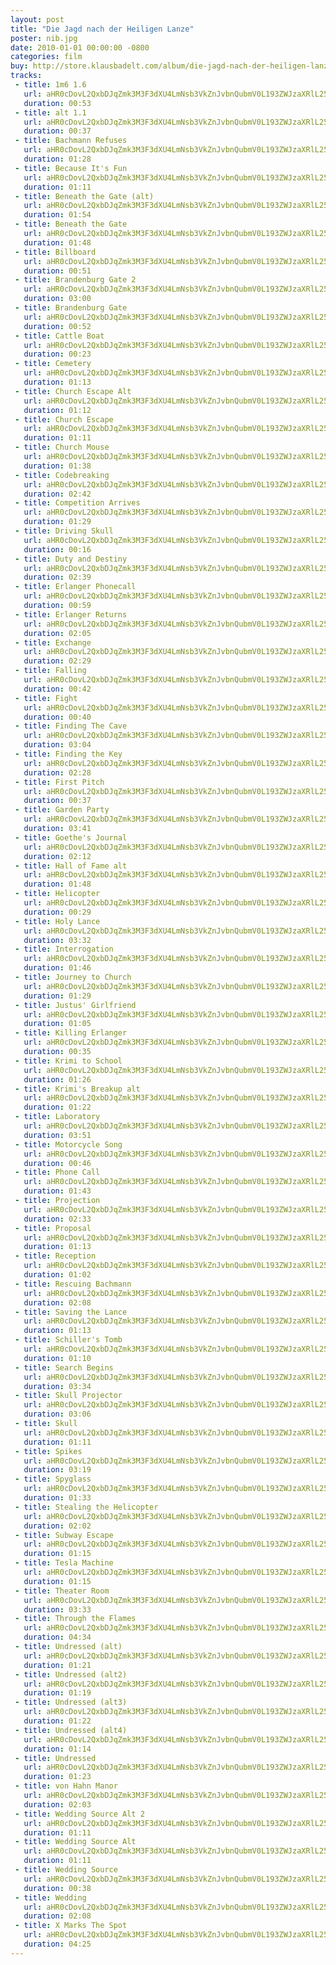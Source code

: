 ```yaml
---
layout: post
title: "Die Jagd nach der Heiligen Lanze"
poster: nib.jpg
date: 2010-01-01 00:00:00 -0800
categories: film
buy: http://store.klausbadelt.com/album/die-jagd-nach-der-heiligen-lanze-original-score
tracks:
 - title: 1m6 1.6
   url: aHR0cDovL2QxbDJqZmk3M3F3dXU4LmNsb3VkZnJvbnQubmV0L193ZWJzaXRlL25pYi8xbTYgMS42Lm1wMw==
   duration: 00:53
 - title: alt 1.1
   url: aHR0cDovL2QxbDJqZmk3M3F3dXU4LmNsb3VkZnJvbnQubmV0L193ZWJzaXRlL25pYi9hbHQgMS4xLm1wMw==
   duration: 00:37
 - title: Bachmann Refuses
   url: aHR0cDovL2QxbDJqZmk3M3F3dXU4LmNsb3VkZnJvbnQubmV0L193ZWJzaXRlL25pYi9CYWNobWFubiBSZWZ1c2VzLm1wMw==
   duration: 01:28
 - title: Because It's Fun
   url: aHR0cDovL2QxbDJqZmk3M3F3dXU4LmNsb3VkZnJvbnQubmV0L193ZWJzaXRlL25pYi9CZWNhdXNlIEl0J3MgRnVuLm1wMw==
   duration: 01:11
 - title: Beneath the Gate (alt)
   url: aHR0cDovL2QxbDJqZmk3M3F3dXU4LmNsb3VkZnJvbnQubmV0L193ZWJzaXRlL25pYi9CZW5lYXRoIHRoZSBHYXRlIChhbHQpLm1wMw==
   duration: 01:54
 - title: Beneath the Gate
   url: aHR0cDovL2QxbDJqZmk3M3F3dXU4LmNsb3VkZnJvbnQubmV0L193ZWJzaXRlL25pYi9CZW5lYXRoIHRoZSBHYXRlLm1wMw==
   duration: 01:48
 - title: Billboard
   url: aHR0cDovL2QxbDJqZmk3M3F3dXU4LmNsb3VkZnJvbnQubmV0L193ZWJzaXRlL25pYi9CaWxsYm9hcmQubXAz
   duration: 00:51
 - title: Brandenburg Gate 2
   url: aHR0cDovL2QxbDJqZmk3M3F3dXU4LmNsb3VkZnJvbnQubmV0L193ZWJzaXRlL25pYi9CcmFuZGVuYnVyZyBHYXRlIDIubXAz
   duration: 03:00
 - title: Brandenburg Gate
   url: aHR0cDovL2QxbDJqZmk3M3F3dXU4LmNsb3VkZnJvbnQubmV0L193ZWJzaXRlL25pYi9CcmFuZGVuYnVyZyBHYXRlLm1wMw==
   duration: 00:52
 - title: Cattle Boat
   url: aHR0cDovL2QxbDJqZmk3M3F3dXU4LmNsb3VkZnJvbnQubmV0L193ZWJzaXRlL25pYi9DYXR0bGUgQm9hdC5tcDM=
   duration: 00:23
 - title: Cemetery
   url: aHR0cDovL2QxbDJqZmk3M3F3dXU4LmNsb3VkZnJvbnQubmV0L193ZWJzaXRlL25pYi9DZW1ldGVyeS5tcDM=
   duration: 01:13
 - title: Church Escape Alt
   url: aHR0cDovL2QxbDJqZmk3M3F3dXU4LmNsb3VkZnJvbnQubmV0L193ZWJzaXRlL25pYi9DaHVyY2ggRXNjYXBlIEFsdC5tcDM=
   duration: 01:12
 - title: Church Escape
   url: aHR0cDovL2QxbDJqZmk3M3F3dXU4LmNsb3VkZnJvbnQubmV0L193ZWJzaXRlL25pYi9DaHVyY2ggRXNjYXBlLm1wMw==
   duration: 01:11
 - title: Church Mouse
   url: aHR0cDovL2QxbDJqZmk3M3F3dXU4LmNsb3VkZnJvbnQubmV0L193ZWJzaXRlL25pYi9DaHVyY2ggTW91c2UubXAz
   duration: 01:38
 - title: Codebreaking
   url: aHR0cDovL2QxbDJqZmk3M3F3dXU4LmNsb3VkZnJvbnQubmV0L193ZWJzaXRlL25pYi9Db2RlYnJlYWtpbmcubXAz
   duration: 02:42
 - title: Competition Arrives
   url: aHR0cDovL2QxbDJqZmk3M3F3dXU4LmNsb3VkZnJvbnQubmV0L193ZWJzaXRlL25pYi9Db21wZXRpdGlvbiBBcnJpdmVzLm1wMw==
   duration: 01:29
 - title: Driving Skull
   url: aHR0cDovL2QxbDJqZmk3M3F3dXU4LmNsb3VkZnJvbnQubmV0L193ZWJzaXRlL25pYi9Ecml2aW5nIFNrdWxsLm1wMw==
   duration: 00:16
 - title: Duty and Destiny
   url: aHR0cDovL2QxbDJqZmk3M3F3dXU4LmNsb3VkZnJvbnQubmV0L193ZWJzaXRlL25pYi9EdXR5IGFuZCBEZXN0aW55Lm1wMw==
   duration: 02:39
 - title: Erlanger Phonecall
   url: aHR0cDovL2QxbDJqZmk3M3F3dXU4LmNsb3VkZnJvbnQubmV0L193ZWJzaXRlL25pYi9FcmxhbmdlciBQaG9uZWNhbGwubXAz
   duration: 00:59
 - title: Erlanger Returns
   url: aHR0cDovL2QxbDJqZmk3M3F3dXU4LmNsb3VkZnJvbnQubmV0L193ZWJzaXRlL25pYi9FcmxhbmdlciBSZXR1cm5zLm1wMw==
   duration: 02:05
 - title: Exchange
   url: aHR0cDovL2QxbDJqZmk3M3F3dXU4LmNsb3VkZnJvbnQubmV0L193ZWJzaXRlL25pYi9FeGNoYW5nZS5tcDM=
   duration: 02:29
 - title: Falling
   url: aHR0cDovL2QxbDJqZmk3M3F3dXU4LmNsb3VkZnJvbnQubmV0L193ZWJzaXRlL25pYi9GYWxsaW5nLm1wMw==
   duration: 00:42
 - title: Fight
   url: aHR0cDovL2QxbDJqZmk3M3F3dXU4LmNsb3VkZnJvbnQubmV0L193ZWJzaXRlL25pYi9GaWdodC5tcDM=
   duration: 00:40
 - title: Finding The Cave
   url: aHR0cDovL2QxbDJqZmk3M3F3dXU4LmNsb3VkZnJvbnQubmV0L193ZWJzaXRlL25pYi9GaW5kaW5nIFRoZSBDYXZlLm1wMw==
   duration: 03:04
 - title: Finding the Key
   url: aHR0cDovL2QxbDJqZmk3M3F3dXU4LmNsb3VkZnJvbnQubmV0L193ZWJzaXRlL25pYi9GaW5kaW5nIHRoZSBLZXkubXAz
   duration: 02:28
 - title: First Pitch
   url: aHR0cDovL2QxbDJqZmk3M3F3dXU4LmNsb3VkZnJvbnQubmV0L193ZWJzaXRlL25pYi9GaXJzdCBQaXRjaC5tcDM=
   duration: 00:37
 - title: Garden Party
   url: aHR0cDovL2QxbDJqZmk3M3F3dXU4LmNsb3VkZnJvbnQubmV0L193ZWJzaXRlL25pYi9HYXJkZW4gUGFydHkubXAz
   duration: 03:41
 - title: Goethe's Journal
   url: aHR0cDovL2QxbDJqZmk3M3F3dXU4LmNsb3VkZnJvbnQubmV0L193ZWJzaXRlL25pYi9Hb2V0aGUncyBKb3VybmFsLm1wMw==
   duration: 02:12
 - title: Hall of Fame alt
   url: aHR0cDovL2QxbDJqZmk3M3F3dXU4LmNsb3VkZnJvbnQubmV0L193ZWJzaXRlL25pYi9IYWxsIG9mIEZhbWUgYWx0Lm1wMw==
   duration: 01:48
 - title: Helicopter
   url: aHR0cDovL2QxbDJqZmk3M3F3dXU4LmNsb3VkZnJvbnQubmV0L193ZWJzaXRlL25pYi9IZWxpY29wdGVyLm1wMw==
   duration: 00:29
 - title: Holy Lance
   url: aHR0cDovL2QxbDJqZmk3M3F3dXU4LmNsb3VkZnJvbnQubmV0L193ZWJzaXRlL25pYi9Ib2x5IExhbmNlLm1wMw==
   duration: 03:32
 - title: Interrogation
   url: aHR0cDovL2QxbDJqZmk3M3F3dXU4LmNsb3VkZnJvbnQubmV0L193ZWJzaXRlL25pYi9JbnRlcnJvZ2F0aW9uLm1wMw==
   duration: 01:46
 - title: Journey to Church
   url: aHR0cDovL2QxbDJqZmk3M3F3dXU4LmNsb3VkZnJvbnQubmV0L193ZWJzaXRlL25pYi9Kb3VybmV5IHRvIENodXJjaC5tcDM=
   duration: 01:29
 - title: Justus' Girlfriend
   url: aHR0cDovL2QxbDJqZmk3M3F3dXU4LmNsb3VkZnJvbnQubmV0L193ZWJzaXRlL25pYi9KdXN0dXMnIEdpcmxmcmllbmQubXAz
   duration: 01:05
 - title: Killing Erlanger
   url: aHR0cDovL2QxbDJqZmk3M3F3dXU4LmNsb3VkZnJvbnQubmV0L193ZWJzaXRlL25pYi9LaWxsaW5nIEVybGFuZ2VyLm1wMw==
   duration: 00:35
 - title: Krimi to School
   url: aHR0cDovL2QxbDJqZmk3M3F3dXU4LmNsb3VkZnJvbnQubmV0L193ZWJzaXRlL25pYi9LcmltaSB0byBTY2hvb2wubXAz
   duration: 01:26
 - title: Krimi's Breakup alt
   url: aHR0cDovL2QxbDJqZmk3M3F3dXU4LmNsb3VkZnJvbnQubmV0L193ZWJzaXRlL25pYi9LcmltaSdzIEJyZWFrdXAgYWx0Lm1wMw==
   duration: 01:22
 - title: Laboratory
   url: aHR0cDovL2QxbDJqZmk3M3F3dXU4LmNsb3VkZnJvbnQubmV0L193ZWJzaXRlL25pYi9MYWJvcmF0b3J5Lm1wMw==
   duration: 03:51
 - title: Motorcycle Song
   url: aHR0cDovL2QxbDJqZmk3M3F3dXU4LmNsb3VkZnJvbnQubmV0L193ZWJzaXRlL25pYi9Nb3RvcmN5Y2xlIFNvbmcubXAz
   duration: 00:46
 - title: Phone Call
   url: aHR0cDovL2QxbDJqZmk3M3F3dXU4LmNsb3VkZnJvbnQubmV0L193ZWJzaXRlL25pYi9QaG9uZSBDYWxsLm1wMw==
   duration: 01:43
 - title: Projection
   url: aHR0cDovL2QxbDJqZmk3M3F3dXU4LmNsb3VkZnJvbnQubmV0L193ZWJzaXRlL25pYi9Qcm9qZWN0aW9uLm1wMw==
   duration: 02:33
 - title: Proposal
   url: aHR0cDovL2QxbDJqZmk3M3F3dXU4LmNsb3VkZnJvbnQubmV0L193ZWJzaXRlL25pYi9Qcm9wb3NhbC5tcDM=
   duration: 01:13
 - title: Reception
   url: aHR0cDovL2QxbDJqZmk3M3F3dXU4LmNsb3VkZnJvbnQubmV0L193ZWJzaXRlL25pYi9SZWNlcHRpb24ubXAz
   duration: 01:02
 - title: Rescuing Bachmann
   url: aHR0cDovL2QxbDJqZmk3M3F3dXU4LmNsb3VkZnJvbnQubmV0L193ZWJzaXRlL25pYi9SZXNjdWluZyBCYWNobWFubi5tcDM=
   duration: 02:08
 - title: Saving the Lance
   url: aHR0cDovL2QxbDJqZmk3M3F3dXU4LmNsb3VkZnJvbnQubmV0L193ZWJzaXRlL25pYi9TYXZpbmcgdGhlIExhbmNlLm1wMw==
   duration: 01:13
 - title: Schiller's Tomb
   url: aHR0cDovL2QxbDJqZmk3M3F3dXU4LmNsb3VkZnJvbnQubmV0L193ZWJzaXRlL25pYi9TY2hpbGxlcidzIFRvbWIubXAz
   duration: 01:10
 - title: Search Begins
   url: aHR0cDovL2QxbDJqZmk3M3F3dXU4LmNsb3VkZnJvbnQubmV0L193ZWJzaXRlL25pYi9TZWFyY2ggQmVnaW5zLm1wMw==
   duration: 03:34
 - title: Skull Projector
   url: aHR0cDovL2QxbDJqZmk3M3F3dXU4LmNsb3VkZnJvbnQubmV0L193ZWJzaXRlL25pYi9Ta3VsbCBQcm9qZWN0b3IubXAz
   duration: 03:06
 - title: Skull
   url: aHR0cDovL2QxbDJqZmk3M3F3dXU4LmNsb3VkZnJvbnQubmV0L193ZWJzaXRlL25pYi9Ta3VsbC5tcDM=
   duration: 01:11
 - title: Spikes
   url: aHR0cDovL2QxbDJqZmk3M3F3dXU4LmNsb3VkZnJvbnQubmV0L193ZWJzaXRlL25pYi9TcGlrZXMubXAz
   duration: 03:19
 - title: Spyglass
   url: aHR0cDovL2QxbDJqZmk3M3F3dXU4LmNsb3VkZnJvbnQubmV0L193ZWJzaXRlL25pYi9TcHlnbGFzcy5tcDM=
   duration: 01:33
 - title: Stealing the Helicopter
   url: aHR0cDovL2QxbDJqZmk3M3F3dXU4LmNsb3VkZnJvbnQubmV0L193ZWJzaXRlL25pYi9TdGVhbGluZyB0aGUgSGVsaWNvcHRlci5tcDM=
   duration: 02:02
 - title: Subway Escape
   url: aHR0cDovL2QxbDJqZmk3M3F3dXU4LmNsb3VkZnJvbnQubmV0L193ZWJzaXRlL25pYi9TdWJ3YXkgRXNjYXBlLm1wMw==
   duration: 01:15
 - title: Tesla Machine
   url: aHR0cDovL2QxbDJqZmk3M3F3dXU4LmNsb3VkZnJvbnQubmV0L193ZWJzaXRlL25pYi9UZXNsYSBNYWNoaW5lLm1wMw==
   duration: 01:15
 - title: Theater Room
   url: aHR0cDovL2QxbDJqZmk3M3F3dXU4LmNsb3VkZnJvbnQubmV0L193ZWJzaXRlL25pYi9UaGVhdGVyIFJvb20ubXAz
   duration: 03:33
 - title: Through the Flames
   url: aHR0cDovL2QxbDJqZmk3M3F3dXU4LmNsb3VkZnJvbnQubmV0L193ZWJzaXRlL25pYi9UaHJvdWdoIHRoZSBGbGFtZXMubXAz
   duration: 04:34
 - title: Undressed (alt)
   url: aHR0cDovL2QxbDJqZmk3M3F3dXU4LmNsb3VkZnJvbnQubmV0L193ZWJzaXRlL25pYi9VbmRyZXNzZWQgKGFsdCkubXAz
   duration: 01:21
 - title: Undressed (alt2)
   url: aHR0cDovL2QxbDJqZmk3M3F3dXU4LmNsb3VkZnJvbnQubmV0L193ZWJzaXRlL25pYi9VbmRyZXNzZWQgKGFsdDIpLm1wMw==
   duration: 01:19
 - title: Undressed (alt3)
   url: aHR0cDovL2QxbDJqZmk3M3F3dXU4LmNsb3VkZnJvbnQubmV0L193ZWJzaXRlL25pYi9VbmRyZXNzZWQgKGFsdDMpLm1wMw==
   duration: 01:22
 - title: Undressed (alt4)
   url: aHR0cDovL2QxbDJqZmk3M3F3dXU4LmNsb3VkZnJvbnQubmV0L193ZWJzaXRlL25pYi9VbmRyZXNzZWQgKGFsdDQpLm1wMw==
   duration: 01:14
 - title: Undressed
   url: aHR0cDovL2QxbDJqZmk3M3F3dXU4LmNsb3VkZnJvbnQubmV0L193ZWJzaXRlL25pYi9VbmRyZXNzZWQubXAz
   duration: 01:23
 - title: von Hahn Manor
   url: aHR0cDovL2QxbDJqZmk3M3F3dXU4LmNsb3VkZnJvbnQubmV0L193ZWJzaXRlL25pYi92b24gSGFobiBNYW5vci5tcDM=
   duration: 02:03
 - title: Wedding Source Alt 2
   url: aHR0cDovL2QxbDJqZmk3M3F3dXU4LmNsb3VkZnJvbnQubmV0L193ZWJzaXRlL25pYi9XZWRkaW5nIFNvdXJjZSBBbHQgMi5tcDM=
   duration: 01:11
 - title: Wedding Source Alt
   url: aHR0cDovL2QxbDJqZmk3M3F3dXU4LmNsb3VkZnJvbnQubmV0L193ZWJzaXRlL25pYi9XZWRkaW5nIFNvdXJjZSBBbHQubXAz
   duration: 01:11
 - title: Wedding Source
   url: aHR0cDovL2QxbDJqZmk3M3F3dXU4LmNsb3VkZnJvbnQubmV0L193ZWJzaXRlL25pYi9XZWRkaW5nIFNvdXJjZS5tcDM=
   duration: 00:38
 - title: Wedding
   url: aHR0cDovL2QxbDJqZmk3M3F3dXU4LmNsb3VkZnJvbnQubmV0L193ZWJzaXRlL25pYi9XZWRkaW5nLm1wMw==
   duration: 02:08
 - title: X Marks The Spot
   url: aHR0cDovL2QxbDJqZmk3M3F3dXU4LmNsb3VkZnJvbnQubmV0L193ZWJzaXRlL25pYi9YIE1hcmtzIFRoZSBTcG90Lm1wMw==
   duration: 04:25
---
```

